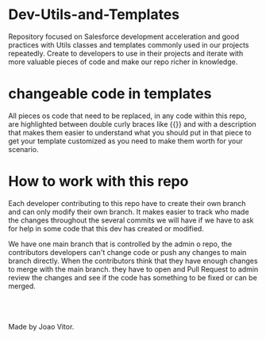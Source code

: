 # Dev-Utils-and-Templates

Repository focused on Salesforce development acceleration and good practices with Utils classes and templates commonly used in our projects repeatedly. Create to developers to use in their projects and iterate with more valuable pieces of code and make our repo richer in knowledge.

# changeable code in templates

All pieces os code that need to be replaced, in any code within this repo, are highlighted between double curly braces like {{}} and with a description that makes them easier to understand what you should put in that piece to get your template customized as you need to make them worth for your scenario.

# How to work with this repo

Each developer contributing to this repo have to create their own branch and can only modify their own branch. It makes easier to track who made the changes throughout the several commits we will have if we have to ask for help in some code that this dev has created or modified.

We have one main branch that is controlled by the admin o repo, the contributors developers can't change code or push any changes to main branch directly. When the contributors think that they have enough changes to merge with the main branch. they have to open and Pull Request to admin review the changes and see if the code has something to be fixed or can be merged.

</br></br></br>
Made by Joao Vitor.

```
